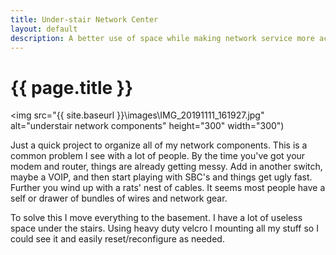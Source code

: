 ```yaml
---
title: Under-stair Network Center 
layout: default
description: A better use of space while making network service more accessible. 
---
```


# {{ page.title }}

<img src="{{ site.baseurl }}\images\IMG_20191111_161927.jpg" alt="understair network components" height="300" width="300")

Just a quick project to organize all of my network components.  This is a common problem I see with a lot of people.  By the time you've got your modem and router, things are already getting messy.  Add in another switch, maybe a VOIP, and then start playing with SBC's and things get ugly fast.  Further you wind up with a rats' nest of cables.  It seems most people have a self or drawer of bundles of wires and network gear.

To solve this I move everything to the basement.  I have a lot of useless space under the stairs. Using heavy duty velcro I mounting all my stuff so I could see it and easily reset/reconfigure as needed.
